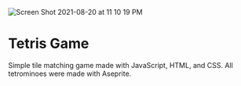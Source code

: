 ![Screen Shot 2021-08-20 at 11 10 19 PM](https://user-images.githubusercontent.com/21182414/130310479-16d7c520-06d8-4d3e-a968-b1fdd4148205.png)
# Tetris Game
Simple tile matching game made with JavaScript, HTML, and CSS. All tetrominoes were made with Aseprite.
